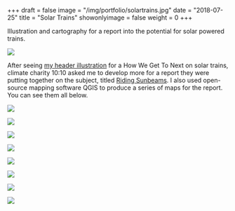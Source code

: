 +++
draft = false
image = "/img/portfolio/solartrains.jpg"
date = "2018-07-25"
title = "Solar Trains"
showonlyimage = false
weight = 0
+++

Illustration and cartography for a report into the potential for solar powered trains.

<!--more-->

![](/img/portfolio/solartrains.jpg)

After seeing [my header illustration](https://howwegettonext.com/solar-trains-could-help-us-rethink-energy-7ae4c008f021) for a How We Get To Next on solar trains, climate charity 10:10 asked me to develop more for a report they were putting together on the subject, titled [Riding Sunbeams](https://1010uk.org/riding-sunbeams-report). I also used open-source mapping software QGIS to produce a series of maps for the report. You can see them all below.

![](/img/portfolio/solartrains2.jpg)

![](/img/portfolio/solartrains3.jpg)

![](/img/portfolio/solartrains4.jpg)

![](/img/portfolio/solartrains5.jpg)

![](/img/portfolio/solartrains6.jpg)

![](/img/portfolio/solartrains7.jpg)

![](/img/portfolio/solartrains8.jpg)

![](/img/portfolio/solartrains9.jpg)
